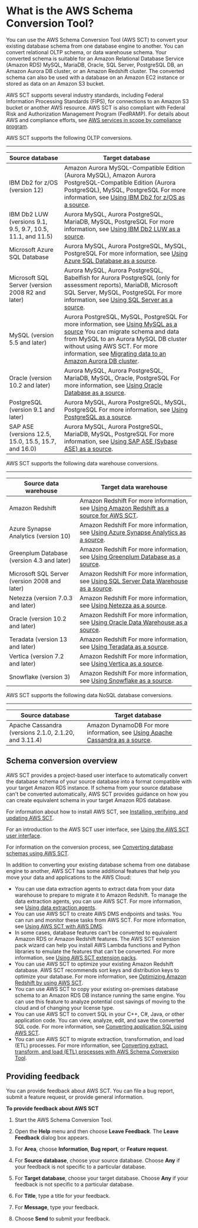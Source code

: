 # What is the AWS Schema Conversion Tool?<a name="CHAP_Welcome"></a>

You can use the AWS Schema Conversion Tool \(AWS SCT\) to convert your existing database schema from one database engine to another\. You can convert relational OLTP schema, or data warehouse schema\. Your converted schema is suitable for an Amazon Relational Database Service \(Amazon RDS\) MySQL, MariaDB, Oracle, SQL Server, PostgreSQL DB, an Amazon Aurora DB cluster, or an Amazon Redshift cluster\. The converted schema can also be used with a database on an Amazon EC2 instance or stored as data on an Amazon S3 bucket\.

AWS SCT supports several industry standards, including Federal Information Processing Standards \(FIPS\), for connections to an Amazon S3 bucket or another AWS resource\. AWS SCT is also compliant with Federal Risk and Authorization Management Program \(FedRAMP\)\. For details about AWS and compliance efforts, see [AWS services in scope by compliance program](https://aws.amazon.com/compliance/services-in-scope/)\.

AWS SCT supports the following OLTP conversions\. 


****  

| Source database | Target database | 
| --- | --- | 
| IBM Db2 for z/OS \(version 12\) |  Amazon Aurora MySQL\-Compatible Edition \(Aurora MySQL\), Amazon Aurora PostgreSQL\-Compatible Edition \(Aurora PostgreSQL\), MySQL, PostgreSQL  For more information, see [Using IBM Db2 for z/OS as a source](CHAP_Source.DB2zOS.md)\.   | 
|  IBM Db2 LUW \(versions 9\.1, 9\.5, 9\.7, 10\.5, 11\.1, and 11\.5\)  |  Aurora MySQL, Aurora PostgreSQL, MariaDB, MySQL, PostgreSQL  For more information, see [Using IBM Db2 LUW as a source](CHAP_Source.DB2LUW.md)\.   | 
| Microsoft Azure SQL Database |  Aurora MySQL, Aurora PostgreSQL, MySQL, PostgreSQL  For more information, see [Using Azure SQL Database as a source](CHAP_Source.AzureSQL.md)\.   | 
|  Microsoft SQL Server \(version 2008 R2 and later\)  |  Aurora MySQL, Aurora PostgreSQL, Babelfish for Aurora PostgreSQL \(only for assessment reports\), MariaDB, Microsoft SQL Server, MySQL, PostgreSQL   For more information, see [Using SQL Server as a source](CHAP_Source.SQLServer.md)\.   | 
|  MySQL \(version 5\.5 and later\)  |  Aurora PostgreSQL, MySQL, PostgreSQL  For more information, see [Using MySQL as a source](CHAP_Source.MySQL.md)  You can migrate schema and data from MySQL to an Aurora MySQL DB cluster without using AWS SCT\. For more information, see [Migrating data to an Amazon Aurora DB cluster](https://docs.aws.amazon.com/AmazonRDS/latest/UserGuide/Aurora.Migrate.html)\.   | 
|  Oracle \(version 10\.2 and later\)  |   Aurora MySQL, Aurora PostgreSQL, MariaDB, MySQL, Oracle, PostgreSQL   For more information, see [Using Oracle Database as a source](CHAP_Source.Oracle.md)\.   | 
|  PostgreSQL \(version 9\.1 and later\)  |  Aurora MySQL, Aurora PostgreSQL, MySQL, PostgreSQL  For more information, see [Using PostgreSQL as a source](CHAP_Source.PostgreSQL.md)\.   | 
| SAP ASE \(versions 12\.5, 15\.0, 15\.5, 15\.7, and 16\.0\) |   Aurora MySQL, Aurora PostgreSQL, MariaDB, MySQL, PostgreSQL   For more information, see [Using SAP ASE \(Sybase ASE\) as a source](CHAP_Source.SAP.md)\.   | 

AWS SCT supports the following data warehouse conversions\. 


****  

| Source data warehouse | Target data warehouse | 
| --- | --- | 
|  Amazon Redshift  |  Amazon Redshift  For more information, see [Using Amazon Redshift as a source for AWS SCT](CHAP_Source.Redshift.md)\.   | 
|  Azure Synapse Analytics \(version 10\)  |  Amazon Redshift  For more information, see [Using Azure Synapse Analytics as a source](CHAP_Source.AzureSynapse.md)\.   | 
|  Greenplum Database \(version 4\.3 and later\)  |  Amazon Redshift  For more information, see [Using Greenplum Database as a source](CHAP_Source.Greenplum.md)\.   | 
|  Microsoft SQL Server \(version 2008 and later\)  |  Amazon Redshift  For more information, see [Using SQL Server Data Warehouse as a source](CHAP_Source.SQLServerDW.md)\.   | 
|  Netezza \(version 7\.0\.3 and later\)  |  Amazon Redshift  For more information, see [Using Netezza as a source](CHAP_Source.Netezza.md)\.   | 
|  Oracle \(version 10\.2 and later\)  |  Amazon Redshift  For more information, see [Using Oracle Data Warehouse as a source](CHAP_Source.OracleDW.md)\.   | 
|  Teradata \(version 13 and later\)  |  Amazon Redshift  For more information, see [Using Teradata as a source](CHAP_Source.Teradata.md)\.   | 
|  Vertica \(version 7\.2 and later\)  |  Amazon Redshift  For more information, see [Using Vertica as a source](CHAP_Source.Vertica.md)\.   | 
|  Snowflake \(version 3\)  |  Amazon Redshift  For more information, see [Using Snowflake as a source](CHAP_Source.Snowflake.md)\.   | 

AWS SCT supports the following data NoSQL database conversions\. 


****  

| Source database | Target database | 
| --- | --- | 
|  Apache Cassandra \(versions 2\.1\.0, 2\.1\.20, and 3\.11\.4\)  |  Amazon DynamoDB  For more information, see [Using Apache Cassandra as a source](CHAP_Source.Cassandra.md)\.   | 

## Schema conversion overview<a name="CHAP_Welcome.Overview"></a>

AWS SCT provides a project\-based user interface to automatically convert the database schema of your source database into a format compatible with your target Amazon RDS instance\. If schema from your source database can't be converted automatically, AWS SCT provides guidance on how you can create equivalent schema in your target Amazon RDS database\. 

For information about how to install AWS SCT, see [Installing, verifying, and updating AWS SCT](CHAP_Installing.md)\. 

For an introduction to the AWS SCT user interface, see [Using the AWS SCT user interface](CHAP_UserInterface.md)\. 

For information on the conversion process, see [Converting database schemas using AWS SCT](CHAP_Converting.md)\. 

In addition to converting your existing database schema from one database engine to another, AWS SCT has some additional features that help you move your data and applications to the AWS Cloud: 
+ You can use data extraction agents to extract data from your data warehouse to prepare to migrate it to Amazon Redshift\. To manage the data extraction agents, you can use AWS SCT\. For more information, see [Using data extraction agents](agents.md)\. 
+ You can use AWS SCT to create AWS DMS endpoints and tasks\. You can run and monitor these tasks from AWS SCT\. For more information, see [Using AWS SCT with AWS DMS](CHAP_DMSIntegration.md)\. 
+ In some cases, database features can't be converted to equivalent Amazon RDS or Amazon Redshift features\. The AWS SCT extension pack wizard can help you install AWS Lambda functions and Python libraries to emulate the features that can't be converted\. For more information, see [Using AWS SCT extension packs](CHAP_ExtensionPack.md)\. 
+ You can use AWS SCT to optimize your existing Amazon Redshift database\. AWS SCT recommends sort keys and distribution keys to optimize your database\. For more information, see [Optimizing Amazon Redshift by using AWS SCT](CHAP_Converting.DW.RedshiftOpt.md)\. 
+ You can use AWS SCT to copy your existing on\-premises database schema to an Amazon RDS DB instance running the same engine\. You can use this feature to analyze potential cost savings of moving to the cloud and of changing your license type\. 
+ You can use AWS SCT to convert SQL in your C\+\+, C\#, Java, or other application code\. You can view, analyze, edit, and save the converted SQL code\. For more information, see [Converting application SQL using AWS SCT](CHAP_Converting.App.md)\. 
+ You can use AWS SCT to migrate extraction, transformation, and load \(ETL\) processes\. For more information, see [Converting extract, transform, and load \(ETL\) processes with AWS Schema Conversion Tool](CHAP-converting-etl.md)\. 

## Providing feedback<a name="CHAP_Welcome.Feedback"></a>

You can provide feedback about AWS SCT\. You can file a bug report, submit a feature request, or provide general information\.

**To provide feedback about AWS SCT**

1. Start the AWS Schema Conversion Tool\.

1. Open the **Help** menu and then choose **Leave Feedback**\. The **Leave Feedback** dialog box appears\. 

1. For **Area**, choose **Information**, **Bug report**, or **Feature request**\. 

1. For **Source database**, choose your source database\. Choose **Any** if your feedback is not specific to a particular database\. 

1. For **Target database**, choose your target database\. Choose **Any** if your feedback is not specific to a particular database\. 

1. For **Title**, type a title for your feedback\. 

1. For **Message**, type your feedback\. 

1. Choose **Send** to submit your feedback\. 